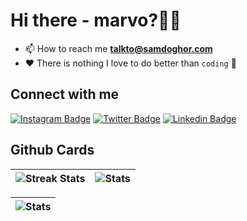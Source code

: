 # Hi there - marvo?👋🏿

- 📫 How to reach me **talkto@samdoghor.com**
- ❤️ There is nothing I love to do better than `coding` 🌱

## Connect with me

[![Instagram Badge](https://img.shields.io/badge/-samdoghor-%09%23483D8B?style=for-the-badge&logo=instagram&logoColor=white&link=https://instagram.com/samdoghor)](https://instagram.com/samdoghor)
[![Twitter Badge](https://img.shields.io/badge/-samdoghor-%09%23483D8B?style=for-the-badge&logo=twitter&logoColor=white&link=https://twitter.com/samdoghor)](https://twitter.com/samdoghor)
[![Linkedin Badge](https://img.shields.io/badge/-samdoghor-%09%23483D8B?style=for-the-badge&logo=linkedin&logoColor=white&link=https://linkedin.com/in/samdoghor)](https://linkedin.com/in/samdoghor)

## Github Cards

| ![Streak Stats](https://github-readme-streak-stats.herokuapp.com/?user=samdoghor&) | ![Stats](https://github-readme-stats.vercel.app/api?username=samdoghor&show_icons=true&locale=en) |
| ------------- | ------------- |

| ![Stats](https://github-readme-stats.vercel.app/api/top-langs?username=samdoghor&show_icons=true&locale=en&layout=compact) |
| ------------- |
